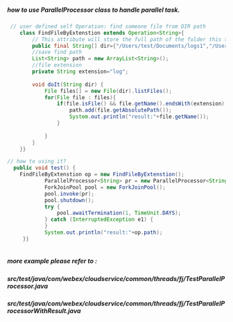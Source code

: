##### how to use ParallelProcessor class to handle parallel task.
```java
 // user defined self Operation: find someone file from DIR path
 	class FindFileByExtenstion extends Operation<String>{
 		// This attribute will store the full path of the folder this task is going to process.
 		public final String[] dir={"/Users/test/Documents/logs1","/Users/test/Documents/logs","/Users/test/Documents/doc"};
 		//save find path
 		List<String> path = new ArrayList<String>();
 		//file extension 
 		private String extension="log";
 		
 		void doIt(String dir) {
 			File files[] = new File(dir).listFiles();
 			for(File file : files){
 				if(file.isFile() && file.getName().endsWith(extension)){
 					path.add(file.getAbsolutePath());
					System.out.println("result:"+file.getName());
 				}
 				
 			}
 		}
 	}}

// how to using it?
  public void test() {
   	FindFileByExtenstion op = new FindFileByExtenstion();
 			ParallelProcessor<String> pr = new ParallelProcessor<String>(op.dir,op, 0,op.dir.length);
 			ForkJoinPool pool = new ForkJoinPool();
 			pool.invoke(pr);
 			pool.shutdown();
 			try {
 				pool.awaitTermination(1, TimeUnit.DAYS);
 			} catch (InterruptedException e1) {
 			}
 			System.out.println("result:"+op.path);
 	 }}
 	 
```

##### more example please refer to :
##### src/test/java/com/webex/cloudservice/common/threads/fj/TestParallelProcessor.java
##### src/test/java/com/webex/cloudservice/common/threads/fj/TestParallelProcessorWithResult.java